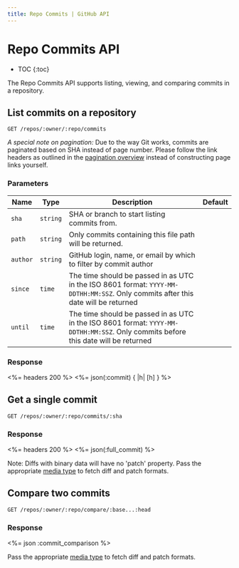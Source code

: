 ```yaml
---
title: Repo Commits | GitHub API
---
```


# Repo Commits API

* TOC
{:toc}

The Repo Commits API supports listing, viewing, and comparing commits in a repository.

## List commits on a repository

    GET /repos/:owner/:repo/commits

_A special note on pagination:_ Due to the way Git works, commits are paginated
based on SHA instead of page number. Please follow the link headers as outlined
in the [pagination overview](http://developer.github.com/v3/#pagination)
instead of constructing page links yourself.

### Parameters

Name | Type | Description | Default
-----|------|-------------|---------
`sha`|`string` | SHA or branch to start listing commits from.|
`path`|`string` | Only commits containing this file path will be returned.|
`author`|`string` | GitHub login, name, or email by which to filter by commit author|
`since`|`time` | The time should be passed in as UTC in the ISO 8601 format: `YYYY-MM-DDTHH:MM:SSZ`. Only commits after this date will be returned|
`until`|`time` | The time should be passed in as UTC in the ISO 8601 format: `YYYY-MM-DDTHH:MM:SSZ`. Only commits before this date will be returned|


### Response

<%= headers 200 %>
<%= json(:commit) { |h| [h] } %>

## Get a single commit

    GET /repos/:owner/:repo/commits/:sha

### Response

<%= headers 200 %>
<%= json(:full_commit) %>

Note: Diffs with binary data will have no 'patch' property. Pass the
appropriate [media type](/v3/media/#commits-commit-comparison-and-pull-requests) to fetch diff and
patch formats.

## Compare two commits

    GET /repos/:owner/:repo/compare/:base...:head

### Response

<%= json :commit_comparison %>

Pass the appropriate [media type](/v3/media/#commits-commit-comparison-and-pull-requests) to fetch diff and patch formats.

